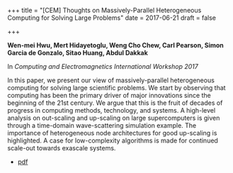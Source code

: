 +++
title = "[CEM] Thoughts on Massively-Parallel Heterogeneous Computing for Solving Large Problems"
date = 2017-06-21
draft = false

+++

**Wen-mei Hwu, Mert Hidayetoglu, Weng Cho Chew, Carl Pearson, Simon Garcia de Gonzalo, Sitao Huang, Abdul Dakkak**

In *Computing and Electromagnetics International Workshop 2017*

In this paper, we present our view of massively-parallel heterogeneous computing for solving large scientific problems. We start by observing that computing has been the primary driver of major innovations since the beginning of the 21st century. We argue that this is the fruit of decades of progress in computing methods, technology, and systems. A high-level analysis on out-scaling and up-scaling on large supercomputers is given through a time-domain wave-scattering simulation example. The importance of heterogeneous node architectures for good up-scaling is highlighted. A case for low-complexity algorithms is made for continued scale-out towards exascale systems.

* [pdf](/pdf/20170621_hwu_cem.pdf)